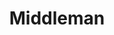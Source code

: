 ---
title: "Middleman"
icon: images/icons/middleman.svg
official_url: http://middlemanapp.com/
vitalstats_url: https://www.staticgen.com/middleman
taxonomy: ssg
---
